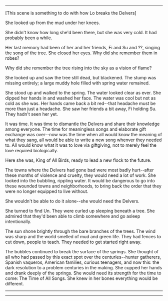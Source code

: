 

---

[This scene is something to do with how Lo breaks the Delvers]


She looked up from the mud under her knees.  

She didn't know how long she'd been there, but she was very cold.  It had probably been a while. 

Her last memory had been of her and her friends, Fi and Su and ??, singing the song of the tree. She closed her eyes. Why did she remember them in robes? 

Why did she remember the tree rising into the sky as a vision of flame? 

She looked up and saw the tree still dead, but blackened.  The stump was missing entirely; a large muddy hole filled with spring water remained.  

She stood up and walked to the spring.  The water looked clear as ever.  She dipped her hands in and washed her face.  The water was cool but not as cold as she was.  Her hands came back a bit red--that headache must be more than just a headache.  She saw her friends a bit away, Fi holding Su. They hadn't seen her yet. 

It was time.  It was time to dismantle the Delvers and share their knowledge among everyone.  The time for meaningless songs and elaborate gift exchange was over--now was the time when all would know the meaning of what they sang, all would be able to write a new song whenver they needed to.  All would know what it was to love via giftgiving, not to merely feel the love required biologically. 

Here she was, King of All Birds, ready to lead a new flock to the future.  

The towns where the Delvers had gone bad were most badly hurt--after these months of violence and cruelty, they would need a lot of work.  She looked into the bubbling, rippling water.  It would be dangerous to go into these wounded towns and neighborhoods, to bring back the order that they were no longer equipped to live without.  

She wouldn't be able to do it alone--she would need the Delvers.  

She turned to find Un.  They were curled up sleeping beneath a tree.  She admired that they'd been able to climb somewhere and go asleep intentionally. 

The sun shone brightly through the bare branches of the trees.  The wind was sharp and the world smelled of mud and green life.  They had fences to cut down, people to teach.  They needed to get started right away. 

The bubbles continued to break the surface of the springs.  She thought of all who had passed by this exact spot over the centuries--hunter gatherers, Spanish vaqueros, American families, curious teenagers, and now this: the dark resolution to a problem centuries in the making.  She cupped her hands and drank deeply of the springs.  She would need its strength for the time to come: The Time of All Songs.  She knew in her bones everything would be different. 


---



---

